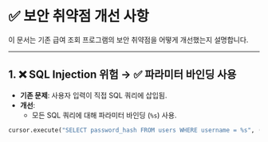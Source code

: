 
# ✅ 보안 취약점 개선 사항

이 문서는 기존 급여 조회 프로그램의 보안 취약점을 어떻게 개선했는지 설명합니다.

---

## 1. ❌ SQL Injection 위험 → ✅ 파라미터 바인딩 사용
- **기존 문제**: 사용자 입력이 직접 SQL 쿼리에 삽입됨.
- **개선**:
  - 모든 SQL 쿼리에 대해 파라미터 바인딩 (`%s`) 사용.

```python
cursor.execute("SELECT password_hash FROM users WHERE username = %s", (username,))
```


